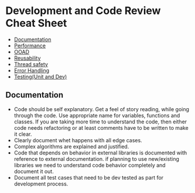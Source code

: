 # Development and Code Review Cheat Sheet

- [Documentation](#Documentation)
- [Performance](#performance)
- [OOAD](#ooad)
- [Reusability](#reusability)
- [Thread safety](#thread-safety)
- [Error Handling](#error-handling)
- [Testing(Unit and Dev)](#testing-unit-and-dev)

## Documentation
- Code should be self explanatory. Get a feel of story reading, while going through the code. Use appropriate name for variables, functions and classes. If you are taking more time to understand the code, then either code needs refactoring or at least comments have to be written to make it clear.
- Clearly document whet happens with all edge cases.
- Complex algorithms are explained and justified.
- Code that depends on behavior in external libraries is documented with reference to external documentation. if planning to use new/existing libraries we need to understand code behavior completely and document it out.
- Document all test cases that need to be dev tested as part for development process.
